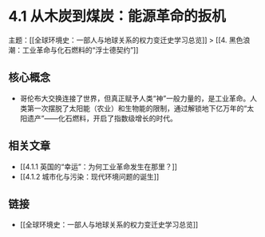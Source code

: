 # 4.1 从木炭到煤炭：能源革命的扳机

主题：[[全球环境史：一部人与地球关系的权力变迁史学习总览]] > [[4. 黑色浪潮：工业革命与化石燃料的“浮士德契约”]]

## 核心概念

- 哥伦布大交换连接了世界，但真正赋予人类“神”一般力量的，是工业革命。人类第一次摆脱了太阳能（农业）和生物能的限制，通过解锁地下亿万年的“太阳遗产”——化石燃料，开启了指数级增长的时代。

## 相关文章

- [[4.1.1 英国的“幸运”：为何工业革命发生在那里？]]
- [[4.1.2 城市化与污染：现代环境问题的诞生]]

## 链接

- [[全球环境史：一部人与地球关系的权力变迁史学习总览]]
